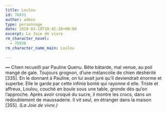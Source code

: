 ```yaml
---
title: Loulou
id: 76431
author: admin
type: personnage
date: 2010-03-10T10:42:20+00:00
excerpt: La Joie de vivre
rm_character_novel:
  - 75938
rm_character_name_main: Loulou

---
```

**—** Chien recueilli par Pauline Quenu. Bête bâtarde, mal venue, au poil mangé de gale. Toujours grognon, d&rsquo;une mélancolie de chien déshérité [335]. En le donnant à Pauline, on lui avait juré qu&rsquo;il deviendrait énorme et superbe. Elle le garde par cette infinie bonté qui rayonne d elle. Triste et affreux, Loulou, couché en boule sous une table, gronde dès qu&rsquo;on l&rsquo;approche. Après avoir croqué du sucre, il montre les crocs, dans un redoublement de maussaderie. Il vit seul, en étranger dans la maison [355]. _(La Joie de vivre.)_